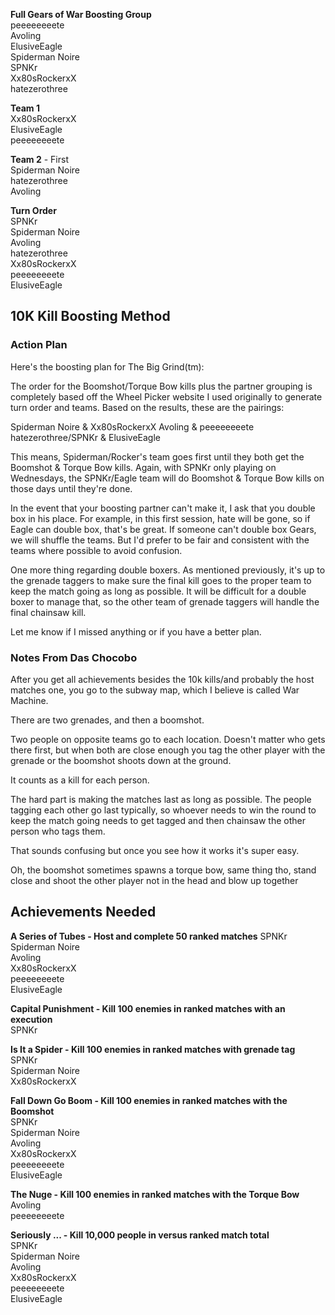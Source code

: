 
**Full Gears of War Boosting Group**  
peeeeeeeete  
Avoling  
ElusiveEagle  
Spiderman Noire  
SPNKr  
Xx80sRockerxX  
hatezerothree  
  


**Team 1**  
Xx80sRockerxX  
ElusiveEagle  
peeeeeeeete  

**Team 2** - First  
Spiderman Noire  
hatezerothree  
Avoling  


**Turn Order**  
SPNKr  
Spiderman Noire  
Avoling  
hatezerothree  
Xx80sRockerxX  
peeeeeeeete  
ElusiveEagle  


## 10K Kill Boosting Method

### Action Plan
Here's the boosting plan for The Big Grind(tm):

The order for the Boomshot/Torque Bow kills plus the partner grouping is completely based off the Wheel Picker website I used originally to generate turn order and teams. Based on the results, these are the pairings:

Spiderman Noire & Xx80sRockerxX
Avoling & peeeeeeeete
hatezerothree/SPNKr & ElusiveEagle

This means, Spiderman/Rocker's team goes first until they both get the Boomshot & Torque Bow kills. Again, with SPNKr only playing on Wednesdays, the SPNKr/Eagle team will do Boomshot & Torque Bow kills on those days until they're done. 

In the event that your boosting partner can't make it, I ask that you double box in his place. For example, in this first session, hate will be gone, so if Eagle can double box, that's be great. If someone can't double box Gears, we will shuffle the teams. But I'd prefer to be fair and consistent with the teams where possible to avoid confusion. 

One more thing regarding double boxers. As mentioned previously, it's up to the grenade taggers to make sure the final kill goes to the proper team to keep the match going as long as possible. It will be difficult for a double boxer to manage that, so the other team of grenade taggers will handle the final chainsaw kill. 

Let me know if I missed anything or if you have a better plan. 
### Notes From Das Chocobo
After you get all achievements besides the 10k kills/and probably the host matches one, you go to the subway map, which I believe is called War Machine. 

There are two grenades, and then a boomshot. 

Two people on opposite teams go to each location. Doesn't matter who gets there first, but when both are close enough you tag the other player with the grenade or the boomshot shoots down at the ground. 

It counts as a kill for each person. 

The hard part is making the matches last as long as possible. The people tagging each other go last typically, so whoever needs to win the round to keep the match going needs to get tagged and then chainsaw the other person who tags them.

That sounds confusing but once you see how it works it's super easy.

Oh, the boomshot sometimes spawns a torque bow, same thing tho, stand close and shoot the other player not in the head and blow up together

## Achievements Needed

**A Series of Tubes - Host and complete 50 ranked matches** 
SPNKr  
Spiderman Noire  
Avoling  
Xx80sRockerxX  
peeeeeeeete  
ElusiveEagle  

**Capital Punishment - Kill 100 enemies in ranked matches with an execution**  
SPNKr  

**Is It a Spider - Kill 100 enemies in ranked matches with grenade tag**  
SPNKr  
Spiderman Noire  
Xx80sRockerxX  

**Fall Down Go Boom - Kill 100 enemies in ranked matches with the Boomshot**  
SPNKr  
Spiderman Noire  
Avoling  
Xx80sRockerxX  
peeeeeeeete  
ElusiveEagle  

**The Nuge - Kill 100 enemies in ranked matches with the Torque Bow**  
Avoling  
peeeeeeeete  

**Seriously ... - Kill 10,000 people in versus ranked match total**  
SPNKr  
Spiderman Noire  
Avoling  
Xx80sRockerxX  
peeeeeeeete  
ElusiveEagle  





